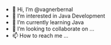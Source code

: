 - 👋 Hi, I’m @vagnerbernal
- 👀 I’m interested in Java Development
- 🌱 I’m currently learning Java
- 💞️ I’m looking to collaborate on ...
- 📫 How to reach me ...

<!---
vagnerbernal/vagnerbernal is a ✨ special ✨ repository because its `README.md` (this file) appears on your GitHub profile.
You can click the Preview link to take a look at your changes.
--->
